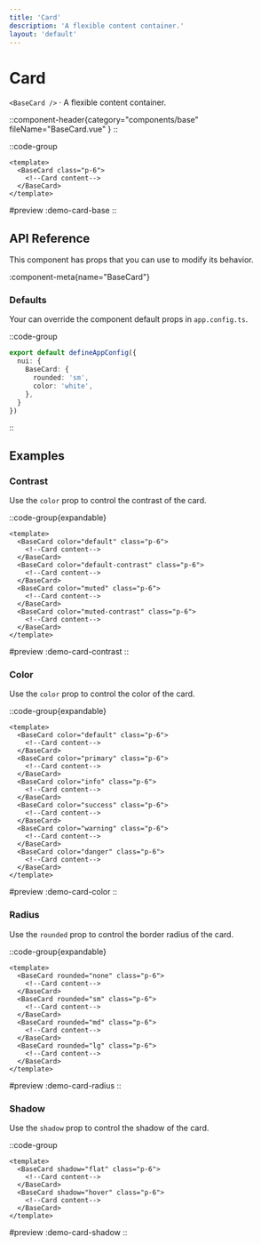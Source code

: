 ```yaml
---
title: 'Card'
description: 'A flexible content container.'
layout: 'default'
---
```


# Card

`<BaseCard />` · A flexible content container.

::component-header{category="components/base" fileName="BaseCard.vue" }
::

::code-group

```vue [DemoCardBase.vue]
<template>
  <BaseCard class="p-6">
    <!--Card content-->
  </BaseCard>
</template>
```

#preview
:demo-card-base
::


## API Reference

This component has props that you can use to modify its behavior.

:component-meta{name="BaseCard"}

### Defaults

Your can override the component default props in `app.config.ts`.

::code-group

```ts [app.config.ts]
export default defineAppConfig({
  nui: {
    BaseCard: {
      rounded: 'sm',
      color: 'white',
    },
  }
})
```
::

## Examples

### Contrast

Use the `color` prop to control the contrast of the card.

::code-group{expandable}

```vue [DemoCardContrast.vue]
<template>
  <BaseCard color="default" class="p-6">
    <!--Card content-->
  </BaseCard>
  <BaseCard color="default-contrast" class="p-6">
    <!--Card content-->
  </BaseCard>
  <BaseCard color="muted" class="p-6">
    <!--Card content-->
  </BaseCard>
  <BaseCard color="muted-contrast" class="p-6">
    <!--Card content-->
  </BaseCard>
</template>
```

#preview
:demo-card-contrast
::

### Color

Use the `color` prop to control the color of the card.

::code-group{expandable}

```vue [DemoCardColor.vue]
<template>
  <BaseCard color="default" class="p-6">
    <!--Card content-->
  </BaseCard>
  <BaseCard color="primary" class="p-6">
    <!--Card content-->
  </BaseCard>
  <BaseCard color="info" class="p-6">
    <!--Card content-->
  </BaseCard>
  <BaseCard color="success" class="p-6">
    <!--Card content-->
  </BaseCard>
  <BaseCard color="warning" class="p-6">
    <!--Card content-->
  </BaseCard>
  <BaseCard color="danger" class="p-6">
    <!--Card content-->
  </BaseCard>
</template>
```

#preview
:demo-card-color
::

### Radius

Use the `rounded` prop to control the border radius of the card.

::code-group{expandable}

```vue [DemoCardRadius.vue]
<template>
  <BaseCard rounded="none" class="p-6">
    <!--Card content-->
  </BaseCard>
  <BaseCard rounded="sm" class="p-6">
    <!--Card content-->
  </BaseCard>
  <BaseCard rounded="md" class="p-6">
    <!--Card content-->
  </BaseCard>
  <BaseCard rounded="lg" class="p-6">
    <!--Card content-->
  </BaseCard>
</template>
```

#preview
:demo-card-radius
::

### Shadow

Use the `shadow` prop to control the shadow of the card.

::code-group

```vue [DemoCardShadow.vue]
<template>
  <BaseCard shadow="flat" class="p-6">
    <!--Card content-->
  </BaseCard>
  <BaseCard shadow="hover" class="p-6">
    <!--Card content-->
  </BaseCard>
</template>
```

#preview
:demo-card-shadow
::


